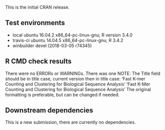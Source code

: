 This is the initial CRAN release.

## Test environments
 * local ubuntu 16.04.2 x86_64-pc-linux-gnu; R version 3.4.0 
 * travis-ci ubuntu 14.04.5 x86_64-pc-linux-gnu; R 3.4.2
 * winbuilder devel (2018-03-05 r74345)

## R CMD check results
There were no ERRORs or WARNINGs.
There was one NOTE:
    The Title field should be in title case, current version then in title case:
    ‘Fast K-mer Counting and Clustering for Biological Sequence Analysis’
    ‘Fast K-Mer Counting and Clustering for Biological Sequence Analysis’
The original formatting is preferable, but can be changed if needed.

## Downstream dependencies
This is a new submission, there are currently no dependencies.
